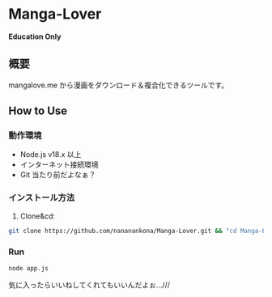 # Manga-Lover

**Education Only**

## 概要

mangalove.me から漫画をダウンロード＆複合化できるツールです。

## How to Use

### 動作環境
- Node.js v18.x 以上
- インターネット接続環境
- Git
当たり前だよなぁ？

### インストール方法

1. Clone&cd:
```bash
git clone https://github.com/nananankona/Manga-Lover.git && "cd Manga-Lover" && "npm install"
```

### Run
```bash
node app.js
```

気に入ったらいいねしてくれてもいいんだよぉ...///

